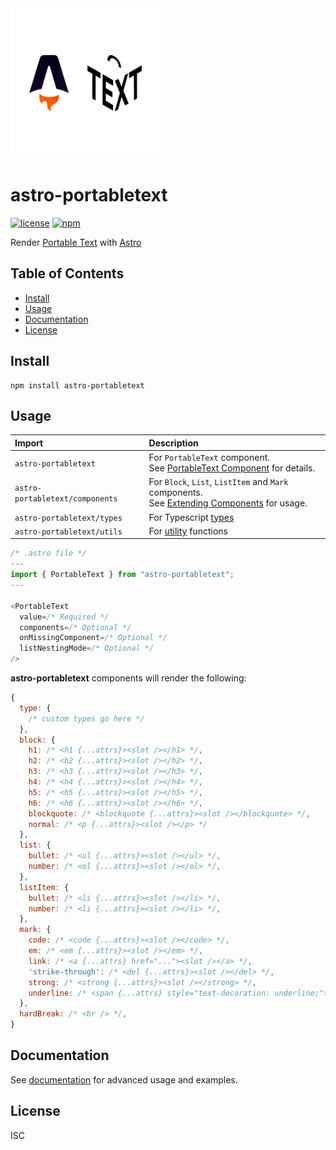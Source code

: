 <div>
  <img src="https://github.com/theisel/astro-portabletext/raw/main/logo.svg" width="240" alt="astro-portabletext logo">
</div>

# astro-portabletext

[![license](https://flat.badgen.net/badge/license/ISC/green)](https://opensource.org/licenses/ISC)
[![npm](https://flat.badgen.net/npm/v/astro-portabletext)](https://www.npmjs.com/package/astro-portabletext)

Render [Portable Text](https://portabletext.org/) with [Astro](https://astro.build/)

## Table of Contents

- [Install](#install)
- [Usage](#usage)
- [Documentation](#documentation)
- [License](#license)

## Install

```
npm install astro-portabletext
```

## Usage

| Import                          | Description                                                                                                                     |
| :------------------------------ | :------------------------------------------------------------------------------------------------------------------------------ |
| `astro-portabletext`            | For `PortableText` component. <br>See [PortableText Component](docs/portabletext-component.md) for details.                     |
| `astro-portabletext/components` | For `Block`, `List`, `ListItem` and `Mark` components. <br> See [Extending Components](docs/extending-components.md) for usage. |
| `astro-portabletext/types`      | For Typescript [types](docs/types.md)                                                                                           |
| `astro-portabletext/utils`      | For [utility](docs/utils.md) functions                                                                                          |

```ts
/* .astro file */
---
import { PortableText } from "astro-portabletext";
---

<PortableText
  value=/* Required */
  components=/* Optional */
  onMissingComponent=/* Optional */
  listNestingMode=/* Optional */
/>
```

**astro-portabletext** components will render the following:

```js
{
  type: {
    /* custom types go here */
  },
  block: {
    h1: /* <h1 {...attrs}><slot /></h1> */,
    h2: /* <h2 {...attrs}><slot /></h2> */,
    h3: /* <h3 {...attrs}><slot /></h3> */,
    h4: /* <h4 {...attrs}><slot /></h4> */,
    h5: /* <h5 {...attrs}><slot /></h5> */,
    h6: /* <h6 {...attrs}><slot /></h6> */,
    blockquote: /* <blockquote {...attrs}><slot /></blockquote> */,
    normal: /* <p {...attrs}><slot /></p> */
  },
  list: {
    bullet: /* <ul {...attrs}><slot /></ul> */,
    number: /* <ol {...attrs}><slot /></ol> */,
  },
  listItem: {
    bullet: /* <li {...attrs}><slot /></li> */,
    number: /* <li {...attrs}><slot /></li> */,
  },
  mark: {
    code: /* <code {...attrs}><slot /></code> */,
    em: /* <em {...attrs}><slot /></em> */,
    link: /* <a {...attrs} href="..."><slot /></a> */,
    'strike-through': /* <del {...attrs}><slot /></del> */,
    strong: /* <strong {...attrs}><slot /></strong> */,
    underline: /* <span {...attrs} style="text-decoration: underline;"><slot /></span> */
  },
  hardBreak: /* <br /> */,
}
```

## Documentation

See [documentation](docs/README.md) for advanced usage and examples.

## License

ISC
